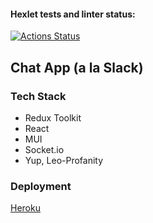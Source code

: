 #### Hexlet tests and linter status:
[![Actions Status](https://github.com/mikhaylov-ya/frontend-project-lvl4/workflows/hexlet-check/badge.svg)](https://github.com/mikhaylov-ya/frontend-project-lvl4/actions)

## Chat App (a la Slack)

### Tech Stack
* Redux Toolkit
* React
* MUI
* Socket.io
* Yup, Leo-Profanity

### Deployment
[Heroku](https://whispering-mesa-02615.herokuapp.com/)

